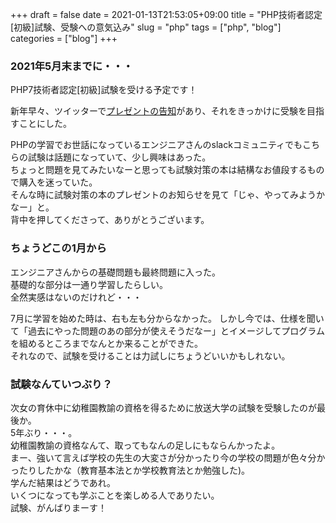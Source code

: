 +++ 
draft = false
date = 2021-01-13T21:53:05+09:00
title = "PHP技術者認定[初級]試験、受験への意気込み"
slug = "php" 
tags = ["php", "blog"]
categories = ["blog"]
+++

### 2021年5月末までに・・・
PHP7技術者認定[初級]試験を受ける予定です！  

新年早々、ツイッターで[プレゼントの告知](https://www.phpexam.jp/2020/11/15/phptokumarucamp/)があり、それをきっかけに受験を目指すことにした。  

PHPの学習でお世話になっているエンジニアさんのslackコミュニティでもこちらの試験は話題になっていて、少し興味はあった。  
ちょっと問題を見てみたいなーと思っても試験対策の本は結構なお値段するもので購入を迷っていた。  
そんな時に試験対策の本のプレゼントのお知らせを見て「じゃ、やってみようかなー」と。  
背中を押してくださって、ありがとうございます。

### ちょうどこの1月から
エンジニアさんからの基礎問題も最終問題に入った。  
基礎的な部分は一通り学習したらしい。  
全然実感はないのだけれど・・・

7月に学習を始めた時は、右も左も分からなかった。
しかし今では、仕様を聞いて「過去にやった問題のあの部分が使えそうだなー」とイメージしてプログラムを組めるところまでなんとか来ることができた。  
それなので、試験を受けることは力試しにちょうどいいかもしれない。

### 試験なんていつぶり？
次女の育休中に幼稚園教諭の資格を得るために放送大学の試験を受験したのが最後か。  
5年ぶり・・・。  
幼稚園教諭の資格なんて、取ってもなんの足しにもならんかったよ。  
まー、強いて言えば学校の先生の大変さが分かったり今の学校の問題が色々分かったりしたかな（教育基本法とか学校教育法とか勉強した)。  
学んだ結果はどうであれ。  
いくつになっても学ぶことを楽しめる人でありたい。  
試験、がんばりまーす！  